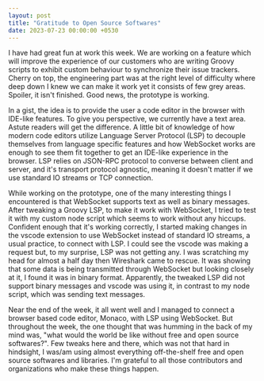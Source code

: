 ```yaml
---
layout: post
title: "Gratitude to Open Source Softwares"
date: 2023-07-23 00:00:00 +0530
---
```


I have had great fun at work this week. We are working on a feature which will improve the experience of our customers who are writing Groovy scripts to exhibit custom behaviour to synchronize their issue trackers. Cherry on top, the engineering part was at the right level of difficulty where deep down I knew we can make it work yet it consists of few grey areas. Spoiler, it isn't finished. Good news, the prototype is working.

In a gist, the idea is to provide the user a code editor in the browser with IDE-like features. To give you perspective, we currently have a text area. Astute readers will get the difference. A little bit of knowledge of how modern code editors utilize Language Server Protocol (LSP) to decouple themselves from language specific features and how WebSocket works are enough to see them fit together to get an IDE-like experience in the browser. LSP relies on JSON-RPC protocol to converse between client and server, and it's transport protocol agnostic, meaning it doesn't matter if we use standard IO streams or TCP connection.

While working on the prototype, one of the many interesting things I encountered is that WebSocket supports text as well as binary messages. After tweaking a Groovy LSP, to make it work with WebSocket, I tried to test it with my custom node script which seems to work without any hiccups. Confident enough that it's working correctly, I started making changes in the vscode extension to use WebSocket instead of standard IO streams, a usual practice, to connect with LSP. I could see the vscode was making a request but, to my surprise, LSP was not getting any. I was scratching my head for almost a half day then Wireshark came to rescue. It was showing that some data is being transmitted through WebSocket but looking closely at it, I found it was in binary format. Apparently, the tweaked LSP did not support binary messages and vscode was using it, in contrast to my node script, which was sending text messages.

Near the end of the week, it all went well and I managed to connect a browser based code editor, Monaco, with LSP using WebSocket. But throughout the week, the one thought that was humming in the back of my mind was, "what would the world be like without free and open source softwares?". Few tweaks here and there, which was not that hard in hindsight, I was/am using almost everything off-the-shelf free and open source softwares and libraries. I'm grateful to all those contributors and organizations who make these things happen.